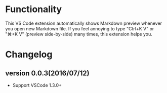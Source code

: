# Functionality

This VS Code extension automatically shows Markdown preview whenever you open new Markdown file. If you feel annoying to type "Ctrl+K V" or "⌘+K V" (preview side-by-side) many times, this extension helps you.

# Changelog

## version 0.0.3(2016/07/12)

- Support VSCode 1.3.0+
